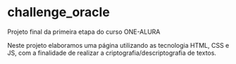 # challenge_oracle
Projeto final da primeira etapa do curso ONE-ALURA

Neste projeto elaboramos uma página utilizando as tecnologia HTML, CSS e JS, com a finalidade de realizar a criptografia/descriptografia de textos.
